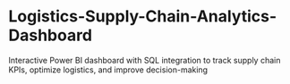 # Logistics-Supply-Chain-Analytics-Dashboard
Interactive Power BI dashboard with SQL integration to track supply chain KPIs, optimize logistics, and improve decision-making
